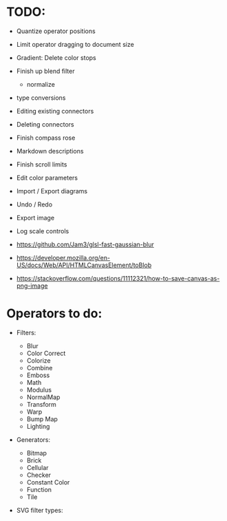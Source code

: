 # TODO:

* Quantize operator positions
* Limit operator dragging to document size
* Gradient: Delete color stops
* Finish up blend filter
  - normalize
* type conversions
* Editing existing connectors
* Deleting connectors
* Finish compass rose
* Markdown descriptions
* Finish scroll limits
* Edit color parameters
* Import / Export diagrams
* Undo / Redo
* Export image
* Log scale controls

* https://github.com/Jam3/glsl-fast-gaussian-blur
* https://developer.mozilla.org/en-US/docs/Web/API/HTMLCanvasElement/toBlob
* https://stackoverflow.com/questions/11112321/how-to-save-canvas-as-png-image

# Operators to do:
  * Filters:
    * Blur
    * Color Correct
    * Colorize
    * Combine
    * Emboss
    * Math
    * Modulus
    * NormalMap
    * Transform
    * Warp
    * Bump Map
    * Lighting
  * Generators:
    * Bitmap
    * Brick
    * Cellular
    * Checker
    * Constant Color
    * Function
    * Tile

  * SVG filter types:
    <feColorMatrix>
    <feComponentTransfer>
    <feComposite>
    <feConvolveMatrix>
    <feDiffuseLighting>
    <feDisplacementMap>
    <feImage>
    <feMerge>
    <feMorphology>
    <feOffset>
    <feSpecularLighting>
    <feTile>
    <feTurbulence>
